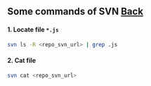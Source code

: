## Some commands of SVN [Back](./qa.md)

#### 1. Locate file `*.js`

```bash
svn ls -R <repo_svn_url> | grep .js
```

#### 2. Cat file

```bash
svn cat <repo_svn_url>
```
